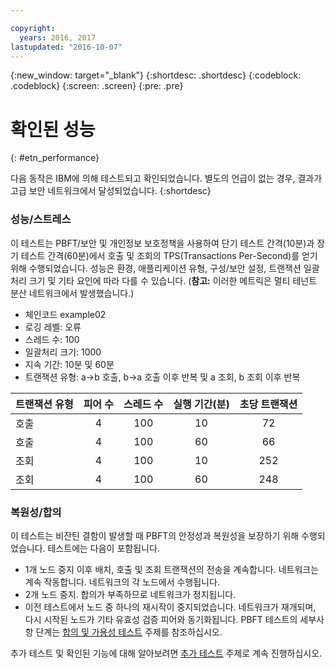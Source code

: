 ```yaml
---

copyright:
  years: 2016, 2017
lastupdated: "2016-10-07"
---
```


{:new_window: target="_blank"}
{:shortdesc: .shortdesc}
{:codeblock: .codeblock}
{:screen: .screen}
{:pre: .pre}


# 확인된 성능
{: #etn_performance}


다음 동작은 IBM에 의해 테스트되고 확인되었습니다. 별도의 언급이 없는 경우, 결과가 고급 보안 네트워크에서 달성되었습니다.
{:shortdesc}

### 성능/스트레스

이 테스트는 PBFT/보안 및 개인정보 보호정책을 사용하여 단기 테스트 간격(10분)과 장기 테스트 간격(60분)에서 호출 및 조회의 TPS(Transactions Per-Second)를 얻기 위해 수행되었습니다. 성능은 환경, 애플리케이션 유형, 구성/보안 설정, 트랜잭션 일괄처리 크기 및 기타 요인에 따라 다를 수 있습니다. (**참고:** 이러한 메트릭은 멀티 테넌트 분산 네트워크에서 발생했습니다.) 

- 체인코드 example02
- 로깅 레벨: 오류
- 스레드 수: 100
- 일괄처리 크기: 1000
- 지속 기간: 10분 및 60분
- 트랜잭션 유형: a->b 호출, b->a 호출 이후 반복 및 a 조회, b 조회 이후 반복

| 트랜잭션 유형 | 피어 수 | 스레드 수 | 실행 기간(분) | 초당 트랜잭션 |
| ---------- |:-------:|:-----:|:------:|:------:|
| 호출   |  4  | 100 | 10 | 72  |
| 호출   |  4  | 100 | 60 | 66  |
| 조회   |  4  | 100 | 10 | 252 |
| 조회   |  4  | 100 | 60 | 248 |

### 복원성/합의

이 테스트는 비잔틴 결함이 발생할 때 PBFT의 안정성과 복원성을 보장하기 위해 수행되었습니다. 테스트에는 다음이 포함됩니다. 

- 1개 노드 중지 이후 배치, 호출 및 조회 트랜잭션의 전송을 계속합니다. 네트워크는 계속 작동합니다. 네트워크의 각 노드에서 수행됩니다. 
- 2개 노드 중지. 합의가 부족하므로 네트워크가 정지됩니다. 
- 이전 테스트에서 노드 중 하나의 재시작이 중지되었습니다. 네트워크가 재개되며, 다시 시작된 노드가 기타 유효성 검증 피어와 동기화됩니다. PBFT 테스트의 세부사항 단계는 [합의 및 가용성 테스트](etn_pbft.html) 주제를 참조하십시오. 

추가 테스트 및 확인된 기능에 대해 알아보려면 [추가 테스트](etn_next.html) 주제로 계속 진행하십시오.   
